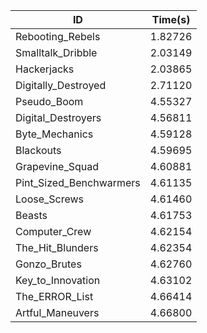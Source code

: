 |ID|Time(s)|
|-|-|
|Rebooting_Rebels|1.82726|
|Smalltalk_Dribble|2.03149|
|Hackerjacks|2.03865|
|Digitally_Destroyed|2.71120|
|Pseudo_Boom|4.55327|
|Digital_Destroyers|4.56811|
|Byte_Mechanics|4.59128|
|Blackouts|4.59695|
|Grapevine_Squad|4.60881|
|Pint_Sized_Benchwarmers|4.61135|
|Loose_Screws|4.61460|
|Beasts|4.61753|
|Computer_Crew|4.62154|
|The_Hit_Blunders|4.62354|
|Gonzo_Brutes|4.62760|
|Key_to_Innovation|4.63102|
|The_ERROR_List|4.66414|
|Artful_Maneuvers|4.66800|
